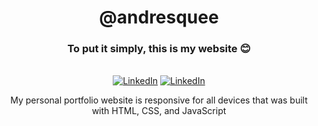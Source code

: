 <h1 align="center">@andresquee</h1>
  <h3 align="center">To put it simply, this is my website 😊</h3>

</div>

<br/>
<div align="center">
  <a href="https://www.linkedin.com/in/tanubrataandrew/"><img alt="LinkedIn" src="https://img.shields.io/badge/Linkedin-%230077B5.svg?logo=linkedin&logoColor=white"></a>
  <a href="https://andrewkim2807.github.io/andresquee.github.io/"><img alt="LinkedIn" src="https://img.shields.io/badge/Click%20here%20to%20Website-8A2BE2"></a>
<br/>

My personal portfolio website is responsive for all devices that was built with HTML, CSS, and JavaScript

